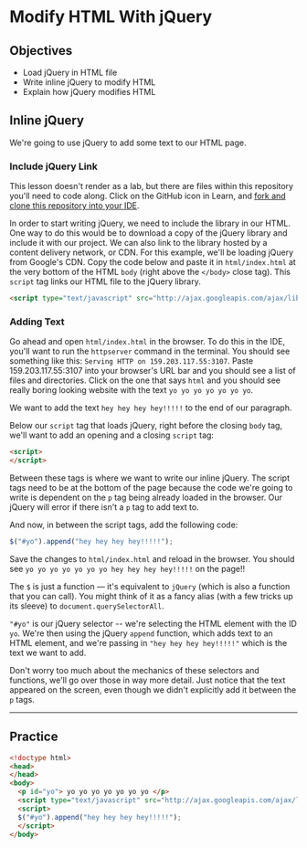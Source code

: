 # Modify HTML With jQuery

## Objectives

- Load jQuery in HTML file
- Write inline jQuery to modify HTML
- Explain how jQuery modifies HTML

## Inline jQuery

We're going to use jQuery to add some text to our HTML page.

### Include jQuery Link

This lesson doesn't render as a lab, but there are files within this repository you'll need to code along. Click on the GitHub icon in Learn, and [fork and clone this repository into your IDE](http://help.learn.co/workflow-tips/github/how-to-manually-open-a-lab).

In order to start writing jQuery, we need to include the library in our HTML. One way to do this would be to download a copy of the jQuery library and include it with our project. We can also link to the library hosted by a content delivery network, or CDN. For this example, we'll be loading jQuery from Google's CDN. Copy the code below and paste it in `html/index.html` at the very bottom of the HTML `body` (right above the `</body>` close tag). This `script` tag links our HTML file to the jQuery library.

```html
<script type="text/javascript" src="http://ajax.googleapis.com/ajax/libs/jquery/1.3/jquery.min.js"></script>
```

### Adding Text

Go ahead and open `html/index.html` in the browser. To do this in the IDE, you'll want to run the `httpserver` command in the terminal. You should see something like this: `Serving HTTP on 159.203.117.55:3107`. Paste 159.203.117.55:3107 into your browser's URL bar and you should see a list of files and directories. Click on the one that says `html` and you should see really boring looking website with the text `yo yo yo yo yo yo yo`.

We want to add the text `hey hey hey hey!!!!!` to the end of our paragraph.

Below our `script` tag that loads jQuery, right before the closing `body` tag, we'll want to add an opening and a closing `script` tag:

```html
<script>
</script>
```

Between these tags is where we want to write our inline jQuery. The script tags need to be at the bottom of the page because the code we're going to write is dependent on the `p` tag being already loaded in the browser. Our jQuery will error if there isn't a `p` tag to add text to.

And now, in between the script tags, add the following code:

```js
$("#yo").append("hey hey hey hey!!!!!");
```

Save the changes to `html/index.html` and reload in the browser. You should see `yo yo yo yo yo yo yo hey hey hey hey!!!!!` on the page!!

The `$` is just a function — it's equivalent to `jQuery` (which is also a function that you can call). You might think of it as a fancy alias (with a few tricks up its sleeve) to `document.querySelectorAll`.

`"#yo"` is our jQuery selector -- we're selecting the HTML element with the ID `yo`. We're then using the jQuery `append` function, which adds text to an HTML element, and we're passing in `"hey hey hey hey!!!!!"` which is the text we want to add.

Don't worry too much about the mechanics of these selectors and functions, we'll go over those in way more detail. Just notice that the text appeared on the screen, even though we didn't explicitly add it between the `p` tags.

---

## Practice

```html
<!doctype html>
<head>
</head>
<body>
  <p id="yo"> yo yo yo yo yo yo yo </p>
  <script type="text/javascript" src="http://ajax.googleapis.com/ajax/libs/jquery/1.3/jquery.min.js"></script>
  <script>
  $("#yo").append("hey hey hey hey!!!!!");
  </script>
</body>
```